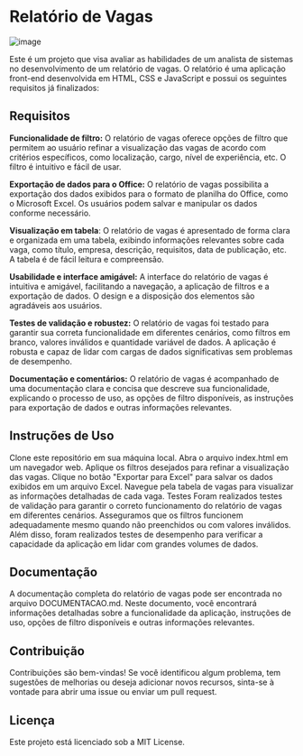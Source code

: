 # Relatório de Vagas

![image](https://github.com/brunnogpcosta/skeel/assets/49787374/64dbfdf9-592e-497a-baf6-cb786f3962f8)

Este é um projeto que visa avaliar as habilidades de um analista de sistemas no desenvolvimento de um relatório de vagas. O relatório é uma aplicação front-end desenvolvida em HTML, CSS e JavaScript e possui os seguintes requisitos já finalizados:

## Requisitos
**Funcionalidade de filtro:** O relatório de vagas oferece opções de filtro que permitem ao usuário refinar a visualização das vagas de acordo com critérios específicos, como localização, cargo, nível de experiência, etc. O filtro é intuitivo e fácil de usar.

**Exportação de dados para o Office:** O relatório de vagas possibilita a exportação dos dados exibidos para o formato de planilha do Office, como o Microsoft Excel. Os usuários podem salvar e manipular os dados conforme necessário.

**Visualização em tabela**: O relatório de vagas é apresentado de forma clara e organizada em uma tabela, exibindo informações relevantes sobre cada vaga, como título, empresa, descrição, requisitos, data de publicação, etc. A tabela é de fácil leitura e compreensão.

**Usabilidade e interface amigável:** A interface do relatório de vagas é intuitiva e amigável, facilitando a navegação, a aplicação de filtros e a exportação de dados. O design e a disposição dos elementos são agradáveis aos usuários.

**Testes de validação e robustez:** O relatório de vagas foi testado para garantir sua correta funcionalidade em diferentes cenários, como filtros em branco, valores inválidos e quantidade variável de dados. A aplicação é robusta e capaz de lidar com cargas de dados significativas sem problemas de desempenho.

**Documentação e comentários:** O relatório de vagas é acompanhado de uma documentação clara e concisa que descreve sua funcionalidade, explicando o processo de uso, as opções de filtro disponíveis, as instruções para exportação de dados e outras informações relevantes.

## Instruções de Uso
Clone este repositório em sua máquina local.
Abra o arquivo index.html em um navegador web.
Aplique os filtros desejados para refinar a visualização das vagas.
Clique no botão "Exportar para Excel" para salvar os dados exibidos em um arquivo Excel.
Navegue pela tabela de vagas para visualizar as informações detalhadas de cada vaga.
Testes
Foram realizados testes de validação para garantir o correto funcionamento do relatório de vagas em diferentes cenários. Asseguramos que os filtros funcionem adequadamente mesmo quando não preenchidos ou com valores inválidos. Além disso, foram realizados testes de desempenho para verificar a capacidade da aplicação em lidar com grandes volumes de dados.

## Documentação
A documentação completa do relatório de vagas pode ser encontrada no arquivo DOCUMENTACAO.md. Neste documento, você encontrará informações detalhadas sobre a funcionalidade da aplicação, instruções de uso, opções de filtro disponíveis e outras informações relevantes.

## Contribuição
Contribuições são bem-vindas! Se você identificou algum problema, tem sugestões de melhorias ou deseja adicionar novos recursos, sinta-se à vontade para abrir uma issue ou enviar um pull request.

## Licença
Este projeto está licenciado sob a MIT License.
